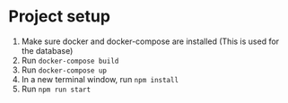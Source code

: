 # Project setup

1. Make sure docker and docker-compose are installed (This is used for the database)
2. Run `docker-compose build`
3. Run `docker-compose up`
4. In a new terminal window, run `npm install`
5. Run `npm run start`